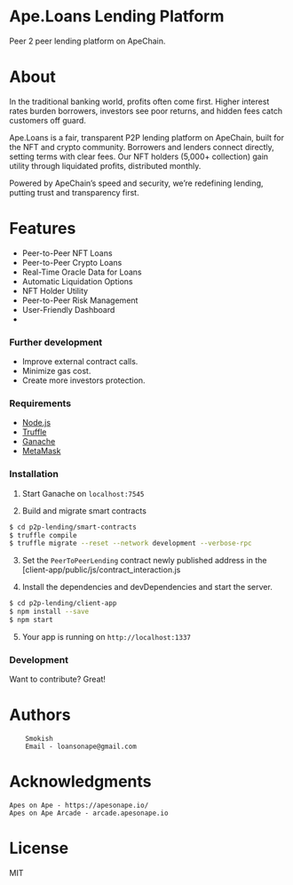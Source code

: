 # Ape.Loans Lending Platform
Peer 2 peer lending platform on ApeChain.

# About

In the traditional banking world, profits often come first. Higher interest rates burden borrowers, investors see poor returns, and hidden fees catch customers off guard.
 
Ape.Loans is a fair, transparent P2P lending platform on ApeChain, built for the NFT and crypto community. Borrowers and lenders connect directly, setting terms with clear fees. Our NFT holders (5,000+ collection) gain utility through liquidated profits, distributed monthly. 

Powered by ApeChain’s speed and security, we’re redefining lending, putting trust and transparency first.



# Features

  - Peer-to-Peer NFT Loans
  - Peer-to-Peer Crypto Loans
  - Real-Time Oracle Data for Loans
  - Automatic Liquidation Options
  - NFT Holder Utility
  - Peer-to-Peer Risk Management
  - User-Friendly Dashboard
  - 

### Further development

  - Improve external contract calls.
  - Minimize gas cost.
  - Create more investors protection.

### Requirements
* [Node.js](https://nodejs.org/)
* [Truffle](https://truffleframework.com/)
* [Ganache](https://truffleframework.com/ganache/)
* [MetaMask](https://metamask.io/)
    
### Installation

1. Start Ganache on ``localhost:7545``   

2. Build and migrate smart contracts

```sh
$ cd p2p-lending/smart-contracts
$ truffle compile
$ truffle migrate --reset --network development --verbose-rpc
```

3. Set the ``PeerToPeerLending`` contract newly published address in the [client-app/public/js/contract_interaction.js

4. Install the dependencies and devDependencies and start the server.

```sh
$ cd p2p-lending/client-app
$ npm install --save
$ npm start
```

5. Your app is running on ``http://localhost:1337``

### Development

Want to contribute? Great!

# Authors

        Smokish
        Email - loansonape@gmail.com
      

# Acknowledgments

    Apes on Ape - https://apesonape.io/
    Apes on Ape Arcade - arcade.apesonape.io

# License

  MIT

